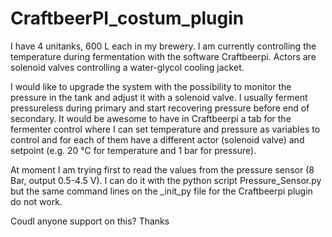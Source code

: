 # CraftbeerPI_costum_plugin
I have 4 unitanks, 600 L each in my brewery. 
I am currently controlling the temperature during fermentation with the software Craftbeerpi. Actors are solenoid valves controlling a water-glycol cooling jacket. 

I would like to upgrade the system with the possibility to monitor the pressure in the tank and adjust it with a solenoid valve. I usually ferment pressureless during primary and start recovering pressure before end of secondary. It would be awesome to have in Craftbeerpi a tab for the fermenter control where I can set temperature and pressure as variables to control and for each of them have a different actor (solenoid valve) and setpoint (e.g. 20 °C for temperature and 1 bar for pressure).

At moment I am trying first to read the values from the pressure sensor (8 Bar, output 0.5-4.5 V). I can do it with the python script Pressure_Sensor.py but the same command lines on the _init_py file for the Craftbeerpi plugin do not work. 

Coudl anyone support on this? Thanks
